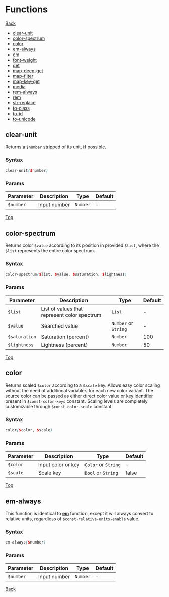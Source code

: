 # Functions

[Back](./#contents)

- [clear-unit](#clear-unit)
- [color-spectrum](#color-spectrum)
- [color](#color)
- [em-always](#em-always)
- [em](#em)
- [font-weight](#font-weight)
- [get](#get)
- [map-deep-get](#map-deep-get)
- [map-filter](#map-filter)
- [map-key-get](#map-key-get)
- [media](#media)
- [rem-always](#rem-always)
- [rem](#rem)
- [str-replace](#str-replace)
- [to-class](#to-class)
- [to-id](#to-id)
- [to-unicode](#to-unicode)

## clear-unit

Returns a `$number` stripped of its unit, if possible.

### Syntax

```scss
clear-unit($number)
```

### Params

| Parameter | Description  | Type     | Default |
| --------- | ------------ | -------- | ------- |
| `$number` | Input number | `Number` | -       |

[Top](#)

## color-spectrum

Returns color `$value` according to its position in provided `$list`, where the `$list` represents the entire color spectrum.

### Syntax

```scss
color-spectrum($list, $value, $saturation, $lightness)
```

### Params

| Parameter     | Description                                  | Type                 | Default |
| ------------- | -------------------------------------------- | -------------------- | ------- |
| `$list`       | List of values that represent color spectrum | `List`               | -       |
| `$value`      | Searched value                               | `Number` or `String` | -       |
| `$saturation` | Saturation (percent)                         | `Number`             | 100     |
| `$lightness`  | Lightness (percent)                          | `Number`             | 50      |

[Top](#)

## color

Returns scaled `$color` according to a `$scale` key. Allows easy color scaling without the need of additional variables for each new color variant. The source color can be passed as either direct color value or key identifier present in `$const-color-keys` constant. Scaling levels are completely customizable through `$const-color-scale` constant.

### Syntax

```scss
color($color, $scale)
```

### Params

| Parameter | Description        | Type                | Default |
| --------- | ------------------ | ------------------- | ------- |
| `$color`  | Input color or key | `Color` or `String` | -       |
| `$scale`  | Scale key          | `Bool` or `String`  | false   |

[Top](#)

## em-always

This function is identical to [**em**](#em) function, except it will always convert to relative units, regardless of `$const-relative-units-enable` value.

### Syntax

```scss
em-always($number)
```

### Params

| Parameter | Description  | Type     | Default |
| --------- | ------------ | -------- | ------- |
| `$number` | Input number | `Number` | -       |

[Back](./#contents)
